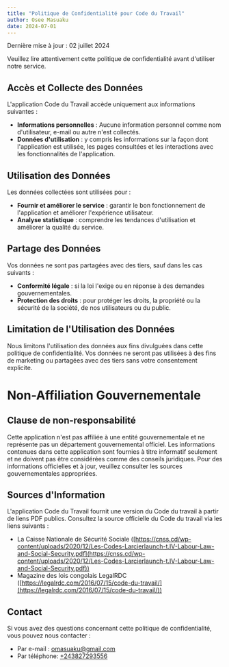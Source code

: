 ```yaml
---
title: "Politique de Confidentialité pour Code du Travail"
author: Osee Masuaku
date: 2024-07-01
---
```


Dernière mise à jour : 02 juillet 2024

Veuillez lire attentivement cette politique de confidentialité avant d'utiliser notre service.

Accès et Collecte des Données
---


L'application Code du Travail accède uniquement aux informations suivantes :

- **Informations personnelles** : Aucune information personnel comme nom d'utilisateur, e-mail ou autre n'est collectés.
- **Données d'utilisation** : y compris les informations sur la façon dont l'application est utilisée, les pages consultées et les interactions avec les fonctionnalités de l'application.


Utilisation des Données
---
Les données collectées sont utilisées pour :

- **Fournir et améliorer le service** : garantir le bon fonctionnement de l'application et améliorer l'expérience utilisateur.
- **Analyse statistique** : comprendre les tendances d'utilisation et améliorer la qualité du service.

Partage des Données
---

Vos données ne sont pas partagées avec des tiers, sauf dans les cas suivants :

- **Conformité légale** : si la loi l'exige ou en réponse à des demandes gouvernementales.
- **Protection des droits** : pour protéger les droits, la propriété ou la sécurité de la société, de nos utilisateurs ou du public.

Limitation de l'Utilisation des Données
---
Nous limitons l'utilisation des données aux fins divulguées dans cette politique de confidentialité. Vos données ne seront pas utilisées à des fins de marketing ou partagées avec des tiers sans votre consentement explicite.


Non-Affiliation Gouvernementale
===

Clause de non-responsabilité
---
Cette application n'est pas affiliée à une entité gouvernementale et ne représente pas un département gouvernemental officiel. Les informations contenues dans cette application sont fournies à titre informatif seulement et ne doivent pas être considérées comme des conseils juridiques. Pour des informations officielles et à jour, veuillez consulter les sources gouvernementales appropriées.

Sources d'Information
---

L'application Code du Travail fournit une version du Code du travail à partir de liens PDF publics. Consultez la source officielle du Code du travail via les liens suivants :

- La Caisse Nationale de Sécurité Sociale ([https://cnss.cd/wp-content/uploads/2020/12/Les-Codes-Larcierlaunch-t.IV-Labour-Law-and-Social-Security.pdf](https://cnss.cd/wp-content/uploads/2020/12/Les-Codes-Larcierlaunch-t.IV-Labour-Law-and-Social-Security.pdf))
- Magazine des lois congolais LegalRDC ([https://legalrdc.com/2016/07/15/code-du-travail/](https://legalrdc.com/2016/07/15/code-du-travail/))


Contact
---

Si vous avez des questions concernant cette politique de confidentialité, vous pouvez nous contacter :

- Par e-mail : [omasuaku@gmail.com](malto:omasuaku@gmail.com)
- Par téléphone: [+243827293556](tel:+243827293556)